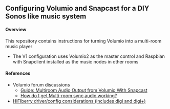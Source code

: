 ## Configuring Volumio and Snapcast for a DIY Sonos like music system

#### Overview
This repository contains instructions for turning Volumio into a multi-room music player
* The V1 configuration uses Volumio2 as the master control and Raspbian with Snapclient installed as the music nodes in other rooms

#### References
* Volumio forum discussions
  * [Guide: Multiroom Audio Output from Volumio With Snapcast](https://volumio.org/forum/multiroom-audio-output-from-volumio-with-snapcast-t3217.html)
  * [How do I get Multi-room sync audio working?](https://volumio.org/forum/how-get-multi-room-sync-audio-working-t4685.html)
* [HiFIberry driver/config considerations (includes digi and digi+)](https://www.hifiberry.com/upgrading-raspbian-to-jessie/)
